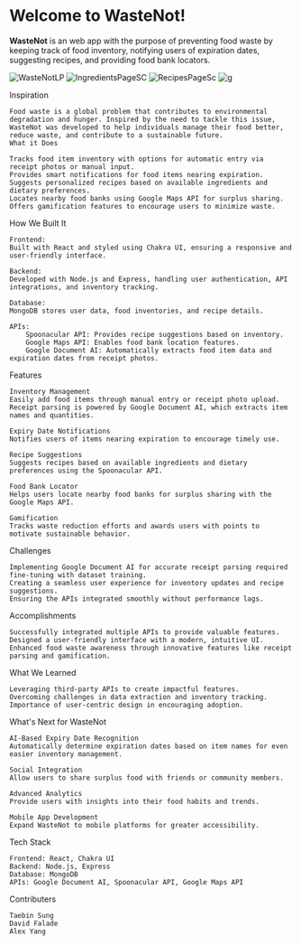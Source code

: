 # Welcome to WasteNot!

**WasteNot** is an web app with the purpose of preventing food waste by keeping track of food inventory, notifying users of expiration dates, suggesting recipes, and providing food bank locators.


![WasteNotLP](https://github.com/user-attachments/assets/9fd047cb-ab2d-4cbe-a216-c9a3ff6f0aa7)
![IngredientsPageSC](https://github.com/user-attachments/assets/085d3ee5-b8b0-4fa6-9151-c9e39db5ecbd)
![RecipesPageSc](https://github.com/user-attachments/assets/f6db14e4-6b3f-4577-b3fe-89fb97ae2bac)
![g](https://github.com/user-attachments/assets/155f7ec6-375b-41cb-839d-6ef5a69e9934)

Inspiration

    Food waste is a global problem that contributes to environmental degradation and hunger. Inspired by the need to tackle this issue,
    WasteNot was developed to help individuals manage their food better, reduce waste, and contribute to a sustainable future.
    What it Does

    Tracks food item inventory with options for automatic entry via receipt photos or manual input.
    Provides smart notifications for food items nearing expiration.
    Suggests personalized recipes based on available ingredients and dietary preferences.
    Locates nearby food banks using Google Maps API for surplus sharing.
    Offers gamification features to encourage users to minimize waste.

How We Built It

    Frontend:
    Built with React and styled using Chakra UI, ensuring a responsive and user-friendly interface.

    Backend:
    Developed with Node.js and Express, handling user authentication, API integrations, and inventory tracking.

    Database:
    MongoDB stores user data, food inventories, and recipe details.

    APIs:
        Spoonacular API: Provides recipe suggestions based on inventory.
        Google Maps API: Enables food bank location features.
        Google Document AI: Automatically extracts food item data and expiration dates from receipt photos.

Features

    Inventory Management
    Easily add food items through manual entry or receipt photo upload. Receipt parsing is powered by Google Document AI, which extracts item names and quantities.

    Expiry Date Notifications
    Notifies users of items nearing expiration to encourage timely use.

    Recipe Suggestions
    Suggests recipes based on available ingredients and dietary preferences using the Spoonacular API.

    Food Bank Locator
    Helps users locate nearby food banks for surplus sharing with the Google Maps API.

    Gamification
    Tracks waste reduction efforts and awards users with points to motivate sustainable behavior.

Challenges

    Implementing Google Document AI for accurate receipt parsing required fine-tuning with dataset training.
    Creating a seamless user experience for inventory updates and recipe suggestions.
    Ensuring the APIs integrated smoothly without performance lags.

Accomplishments

    Successfully integrated multiple APIs to provide valuable features.
    Designed a user-friendly interface with a modern, intuitive UI.
    Enhanced food waste awareness through innovative features like receipt parsing and gamification.

What We Learned

    Leveraging third-party APIs to create impactful features.
    Overcoming challenges in data extraction and inventory tracking.
    Importance of user-centric design in encouraging adoption.

What's Next for WasteNot

    AI-Based Expiry Date Recognition
    Automatically determine expiration dates based on item names for even easier inventory management.

    Social Integration
    Allow users to share surplus food with friends or community members.

    Advanced Analytics
    Provide users with insights into their food habits and trends.

    Mobile App Development
    Expand WasteNot to mobile platforms for greater accessibility.

Tech Stack

    Frontend: React, Chakra UI
    Backend: Node.js, Express
    Database: MongoDB
    APIs: Google Document AI, Spoonacular API, Google Maps API

Contributers

    Taebin Sung    
    David Falade
    Alex Yang
